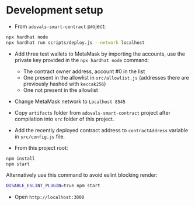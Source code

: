 # Development setup

* From `adovals-smart-contract` project:
```bash
npx hardhat node
npx hardhat run scripts/deploy.js --network localhost
```

* Add three test wallets to MetaMask by importing the accounts, use the private key provided in the `npx hardhat node` command:
  * The contract owner address, account #0 in the list
  * One present in the allowlist in `src/allowlist.js` (addresses there are previously hashed with `keccak256`)
  * One not present in the allowlist


* Change MetaMask network to `Localhost 8545`


* Copy `artifacts` folder from `adovals-smart-contract` project after compilation into `src` folder of this project.


* Add the recently deployed contract address to `contractAddress` variable in `src/config.js` file.


* From this project root:
```bash
npm install
npm start
```

Alternatively use this command to avoid eslint blocking render:
```bash
DISABLE_ESLINT_PLUGIN=true npm start
```

* Open `http://localhost:3000`
